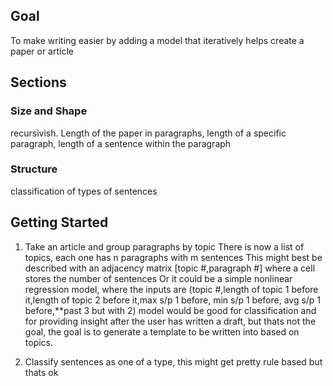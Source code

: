 ## Goal 
To make writing easier by adding a model that iteratively helps create a paper or article


## Sections

### Size and Shape
recursivish. Length of the paper in paragraphs, length of a specific paragraph, length of a sentence within the paragraph

### Structure
classification of types of sentences


## Getting Started

1. Take an article and group paragraphs by topic
   There is now a list of topics, each one has n paragraphs with m sentences
   This might best be described with an adjacency matrix [topic #,paragraph #] where a cell stores the number of sentences
   Or it could be a simple nonlinear regression model, where the inputs are 
     (topic #,length of topic 1 before it,length of topic 2 before it,max s/p 1 before, min s/p 1 before, avg s/p 1 before,**past 3 but with 2)
   model would be good for classification and for providing insight after the user has written a draft, but thats not the goal, the goal is to generate a template to be written into based on topics.

2. Classify sentences as one of a type, this might get pretty rule based but thats ok
   


